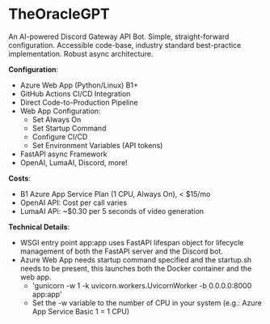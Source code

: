 # TheOracleGPT

  An AI-powered Discord Gateway API Bot. Simple, straight-forward configuration. Accessible code-base, industry standard best-practice implementation. Robust async architecture.

**Configuration**:

- Azure Web App (Python/Linux) B1+
- GitHub Actions CI/CD Integration
- Direct Code-to-Production Pipeline
- Web App Configuration:
  - Set Always On
  - Set Startup Command
  - Configure CI/CD
  - Set Environment Variables (API tokens)
- FastAPI async Framework
- OpenAI, LumaAI, Discord, more!

**Costs**:
- B1 Azure App Service Plan (1 CPU, Always On), < $15/mo
- OpenAI API: Cost per call varies
- LumaAI APi: ~$0.30 per 5 seconds of video generation

**Technical Details**:
- WSGI entry point app:app uses FastAPI lifespan object for lifecycle management of both the FastAPI server and the Discord bot.
- Azure Web App needs startup command specified and the startup.sh needs to be present, this launches both the Docker container and the web app.
  - 'gunicorn -w 1 -k uvicorn.workers.UvicornWorker -b 0.0.0.0:8000 app:app'
  - Set the -w variable to the number of CPU in your system (e.g.: Azure App Service Basic 1 = 1 CPU)